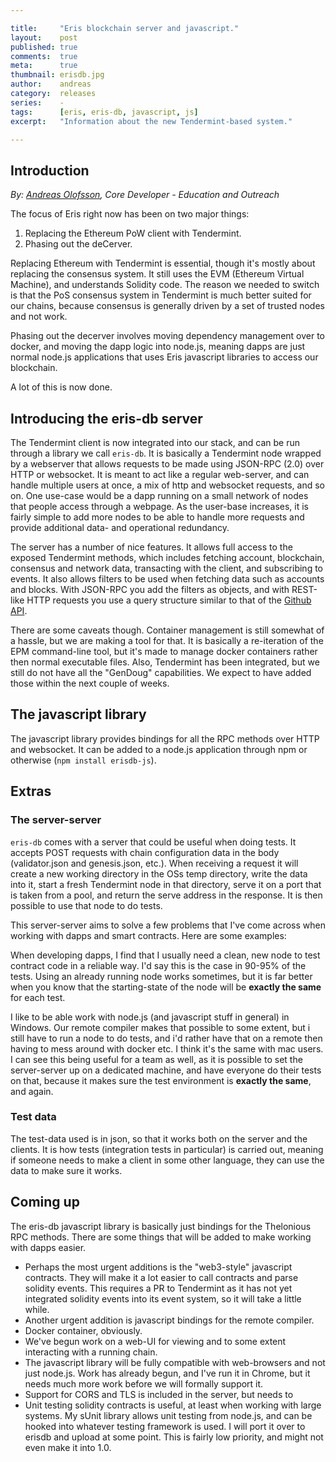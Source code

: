 ```yaml
---

title:     "Eris blockchain server and javascript."
layout:    post
published: true
comments:  true
meta:      true
thumbnail: erisdb.jpg
author:    andreas
category:  releases
series:    -
tags:      [eris, eris-db, javascript, js]
excerpt:   "Information about the new Tendermint-based system."

---
```


## Introduction

*By: [Andreas Olofsson](mailto:andreas@erisindustries.com), Core Developer - Education and Outreach*

The focus of Eris right now has been on two major things:

1. Replacing the Ethereum PoW client with Tendermint.
2. Phasing out the deCerver.

Replacing Ethereum with Tendermint is essential, though it's mostly about replacing the consensus system. It still uses the EVM (Ethereum Virtual Machine), and understands Solidity code. The reason we needed to switch is that the PoS consensus system in Tendermint is much better suited for our chains, because consensus is generally driven by a set of trusted nodes and not work.

Phasing out the decerver involves moving dependency management over to docker, and moving the dapp logic into node.js, meaning dapps are just normal node.js applications that uses Eris javascript libraries to access our blockchain.

A lot of this is now done.
 
## Introducing the eris-db server

The Tendermint client is now integrated into our stack, and can be run through a library we call `eris-db`. It is basically a Tendermint node wrapped by a webserver that allows requests to be made using JSON-RPC (2.0) over HTTP or websocket. It is meant to act like a regular web-server, and can handle multiple users at once, a mix of http and websocket requests, and so on. One use-case would be a dapp running on a small network of nodes that people access through a webpage. As the user-base increases, it is fairly simple to add more nodes to be able to handle more requests and provide additional data- and operational redundancy.

The server has a number of nice features. It allows full access to the exposed Tendermint methods, which includes fetching account, blockchain, consensus and network data, transacting with the client, and subscribing to events. It also allows filters to be used when fetching data such as accounts and blocks. With JSON-RPC you add the filters as objects, and with REST-like HTTP requests you use a query structure similar to that of the [Github API](https://help.github.com/articles/search-syntax/).

There are some caveats though. Container management is still somewhat of a hassle, but we are making a tool for that. It is basically a re-iteration of the EPM command-line tool, but it's made to manage docker containers rather then normal executable files. Also, Tendermint has been integrated, but we still do not have all the "GenDoug" capabilities. We expect to have added those within the next couple of weeks.

## The javascript library

The javascript library provides bindings for all the RPC methods over HTTP and websocket. It can be added to a node.js application through npm or otherwise (`npm install erisdb-js`).
 
## Extras

### The server-server

`eris-db` comes with a server that could be useful when doing tests. It accepts POST requests with chain configuration data in the body (validator.json and genesis.json, etc.). When receiving a request it will create a new working directory in the OSs temp directory, write the data into it, start a fresh Tendermint node in that directory, serve it on a port that is taken from a pool, and return the serve address in the response. It is then possible to use that node to do tests.

This server-server aims to solve a few problems that I've come across when working with dapps and smart contracts. Here are some examples: 

When developing dapps, I find that I usually need a clean, new node to test contract code in a reliable way. I'd say this is the case in 90-95% of the tests. Using an already running node works sometimes, but it is far better when you know that the starting-state of the node will be **exactly the same** for each test.
 
I like to be able work with node.js (and javascript stuff in general) in Windows. Our remote compiler makes that possible to some extent, but i still have to run a node to do tests, and i'd rather have that on a remote then having to mess around with docker etc. I think it's the same with mac users. I can see this being useful for a team as well, as it is possible to set the server-server up on a dedicated machine, and have everyone do their tests on that, because it makes sure the test environment is **exactly the same**, and again.

### Test data

The test-data used is in json, so that it works both on the server and the clients. It is how tests (integration tests in particular) is carried out, meaning if someone needs to make a client in some other language, they can use the data to make sure it works.

## Coming up

The eris-db javascript library is basically just bindings for the Thelonious RPC methods. There are some things that will be added to make working with dapps easier.

* Perhaps the most urgent additions is the "web3-style" javascript contracts. They will make it a lot easier to call contracts and parse solidity events. This requires a PR to Tendermint as it has not yet integrated solidity events into its event system, so it will take a little while.
* Another urgent addition is javascript bindings for the remote compiler.
* Docker container, obviously.
* We've begun work on a web-UI for viewing and to some extent interacting with a running chain.
* The javascript library will be fully compatible with web-browsers and not just node.js. Work has already begun, and I've run it in Chrome, but it needs much more work before we will formally support it.
* Support for CORS and TLS is included in the server, but needs to 
* Unit testing solidity contracts is useful, at least when working with large systems. My sUnit library allows unit testing from node.js, and can be hooked into whatever testing framework is used. I will port it over to erisdb and upload at some point. This is fairly low priority, and might not even make it into 1.0.